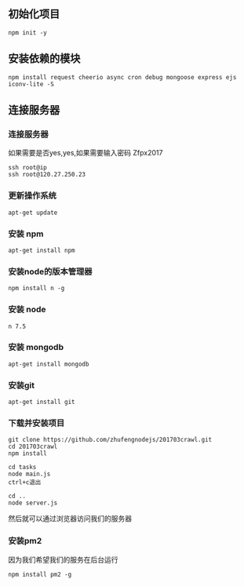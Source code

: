 ## 初始化项目
```
npm init -y
```

## 安装依赖的模块
```
npm install request cheerio async cron debug mongoose express ejs iconv-lite -S
```

## 连接服务器
### 连接服务器
如果需要是否yes,yes,如果需要输入密码 Zfpx2017
```
ssh root@ip
ssh root@120.27.250.23
```

### 更新操作系统
```
apt-get update
```

### 安装 npm
```
apt-get install npm
```

### 安装node的版本管理器
```
npm install n -g
```

### 安装 node
```
n 7.5
```

### 安装 mongodb
```
apt-get install mongodb
```

### 安装git
```
apt-get install git
```

### 下载并安装项目
```
git clone https://github.com/zhufengnodejs/201703crawl.git
cd 201703crawl
npm install

cd tasks
node main.js
ctrl+c退出

cd ..
node server.js
```
然后就可以通过浏览器访问我们的服务器


### 安装pm2
因为我们希望我们的服务在后台运行
```
npm install pm2 -g
```